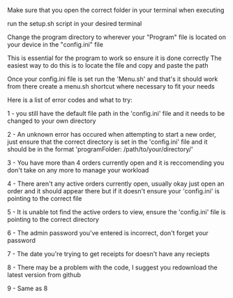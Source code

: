 Make sure that you open the correct folder in your terminal when executing

run the setup.sh script in your desired terminal

Change the program directory to wherever your "Program" file is located on your device in the "config.ini" file

This is essential for the program to work so ensure it is done correctly
The easiest way to do this is to locate the file and copy and paste the path 

Once your config.ini file is set run the 'Menu.sh' and that's it should work from there
create a menu.sh shortcut where necessary to fit your needs

Here is a list of error codes and what to try:

1 - you still have the default file path in the 'config.ini' file and it needs to be changed to your own directory

2 - An unknown error has occured when attempting to start a new order, just ensure that the correct directory is set in the 'config.ini' file and it should be in the format 'programFolder: /path/to/your/directory/'

3 - You have more than 4 orders currently open and it is reccomending you don't take on any more to manage your workload

4 - There aren't any active orders currently open, usually okay just open an order and it should appear there but if it doesn't ensure your 'config.ini' is pointing to the correct file

5 - It is unable tot find the active orders to view, ensure the 'config.ini' file is pointing to the correct directory

6 - The admin password you've entered is incorrect, don't forget your password

7 - The date you're trying to get receipts for doesn't have any reciepts

8 - There may be a problem with the code, I suggest you redownload the latest version from github

9 - Same as 8

